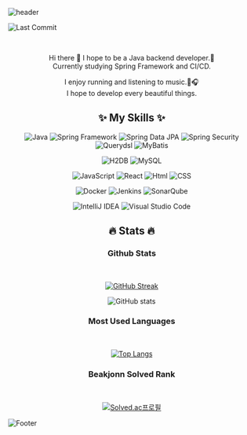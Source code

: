 ![header](https://capsule-render.vercel.app/api?type=waving&color=auto&height=150&section=header&text=KIM%20JEONG%20UK&fontSize=40&animation=fadeIn&fontAlignY=30&descAlignY=51&descAlign=62)

![Last Commit](https://img.shields.io/github/last-commit/KIMSEI1124/KIMSEI1124)

<div align= 'center'>

<img src='https://user-images.githubusercontent.com/74192619/230572160-8f2888f6-d06c-41a4-a3b0-c398cf95263d.png' alt='' />

</br>
</br>

Hi there 👋 I hope to be a Java backend developer.🚀
</br>
Currently studying Spring Framework and CI/CD.

I enjoy running and listening to music.🏃🎧</br>
I hope to develop every beautiful things.

## ✨ My Skills ✨

![Java](https://img.shields.io/badge/-java-orange)
![Spring Framework](https://img.shields.io/badge/Spring-6DB33F?logo=Spring&logoColor=white)
![Spring Data JPA](https://img.shields.io/badge/Spring%20Data%20JPA-6DB33F?logo=Spring&logoColor=white)
![Spring Security](https://img.shields.io/badge/Spring%20Security-6DB33F?logo=Spring%20Security&logoColor=white)
![Querydsl](https://img.shields.io/badge/Querydsl-blue)
![MyBatis](https://img.shields.io/badge/MyBatis-red)

![H2DB](https://img.shields.io/badge/H2DB-blue)
![MySQL](https://img.shields.io/badge/MySQL-4479A1?logo=MySQL&logoColor=white)

![JavaScript](https://img.shields.io/badge/JavaScript-F7DF1E?logo=JavaScript&logoColor=white)
![React](https://img.shields.io/badge/React-61DAFB?logo=React&logoColor=white)
![Html](https://img.shields.io/badge/HTML-E34F26?logo=HTML5&logoColor=white)
![CSS](https://img.shields.io/badge/CSS3-1572B6?logo=CSS3&logoColor=white)

![Docker](https://img.shields.io/badge/Docker-2496ED?logo=Docker&logoColor=white)
![Jenkins](https://img.shields.io/badge/Jenkins-D24939?logo=Jenkins&logoColor=white)
![SonarQube](https://img.shields.io/badge/SonarQube-4E9BCD?logo=SonarQube&logoColor=white)

![IntelliJ IDEA](https://img.shields.io/badge/IntelliJ%20IDEA-000000?logo=IntelliJ%20IDEA&logoColor=white)
![Visual Studio Code](https://img.shields.io/badge/Visual%20Studio%20Code-007ACC?logo=Visual%20Studio%20Code&logoColor=white)

## 🔥 Stats 🔥

### Github Stats

</br>

[![GitHub Streak](https://streak-stats.demolab.com?user=KIMSEI1124&theme=dark&hide_border=true&locale=ko&date_format=%5BY.%5Dn.j&mode=weekly)](https://git.io/streak-stats)

![GitHub stats](https://github-readme-stats.vercel.app/api?username=KIMSEI1124&show_icons=true)

### Most Used Languages

</br>

[![Top Langs](https://github-readme-stats.vercel.app/api/top-langs/?username=KIMSEI1124&layout=compact)](https://github.com/anuraghazra/github-readme-stats)

### Beakjonn Solved Rank

</br>

[![Solved.ac프로필](http://mazassumnida.wtf/api/generate_badge?boj=bbomi1973)](https://solved.ac/bbomi1973)

</div>

![Footer](https://camo.githubusercontent.com/d5777c63c1b21f3cdc6f7120970ba07db70159af0333d6e6783ebf162cbcc37c/68747470733a2f2f63617073756c652d72656e6465722e76657263656c2e6170702f6170693f747970653d776176696e6726636f6c6f723d6772616469656e74266865696768743d38302673656374696f6e3d666f6f746572)
